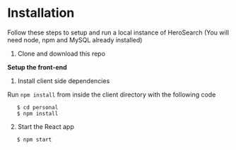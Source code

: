 # Installation 

Follow these steps to setup and run a local instance of HeroSearch
(You will need node, npm and MySQL already installed)

1. Clone and download this repo

**Setup the front-end**
1. Install client side dependencies

Run `npm install` from inside the client directory with the following code 

```
   $ cd personal
   $ npm install
 ```
    
2. Start the React app

```
   $ npm start
